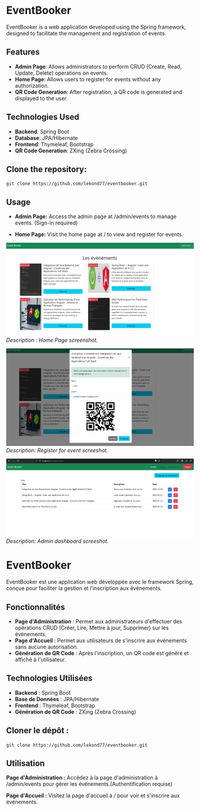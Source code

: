 # EventBooker

EventBooker is a web application developed using the Spring framework, designed to facilitate the management and registration of events.

## Features

- **Admin Page**: Allows administrators to perform CRUD (Create, Read, Update, Delete) operations on events.
- **Home Page**: Allows users to register for events without any authorization.
- **QR Code Generation**: After registration, a QR code is generated and displayed to the user.

## Technologies Used

- **Backend**: Spring Boot
- **Database**: JPA/Hibernate
- **Frontend**: Thymeleaf, Bootstrap
- **QR Code Generation**: ZXing (Zebra Crossing)


## Clone the repository:

    git clone https://github.com/lekond77/eventbooker.git

## Usage

- **Admin Page:** Access the admin page at /admin/events to manage events. (Sign-in required)

- **Home Page:** Visit the home page at / to view and register for events.

![Home Page screenshot](/github_image/home.png) *Description : Home Page screenshot.*

![Register for event screenshot](/github_image/register.png) *Description: Register for event screeshot.*

![Admin dashboard screenshot](/github_image/admin_dashboard.png)*Description: Admin dashboard screeshot.*


# EventBooker

EventBooker est une application web développée avec le framework Spring, conçue pour faciliter la gestion et l'inscription aux événements.

## Fonctionnalités

- **Page d'Administration** : Permet aux administrateurs d'effectuer des opérations CRUD (Créer, Lire, Mettre à jour, Supprimer) sur les événements.
- **Page d'Accueil** : Permet aux utilisateurs de s'inscrire aux événements sans aucune autorisation.
- **Génération de QR Code** : Après l'inscription, un QR code est généré et affiché à l'utilisateur.

## Technologies Utilisées

- **Backend** : Spring Boot
- **Base de Données** : JPA/Hibernate
- **Frontend** : Thymeleaf, Bootstrap
- **Génération de QR Code** : ZXing (Zebra Crossing)

## Cloner le dépôt :
   
    git clone https://github.com/lekond77/eventbooker.git


## Utilisation
**Page d'Administration :** Accédez à la page d'administration à /admin/events pour gérer les événements.(Authentification requise)

**Page d'Accueil :** Visitez la page d'accueil à / pour voir et s'inscrire aux événements.

